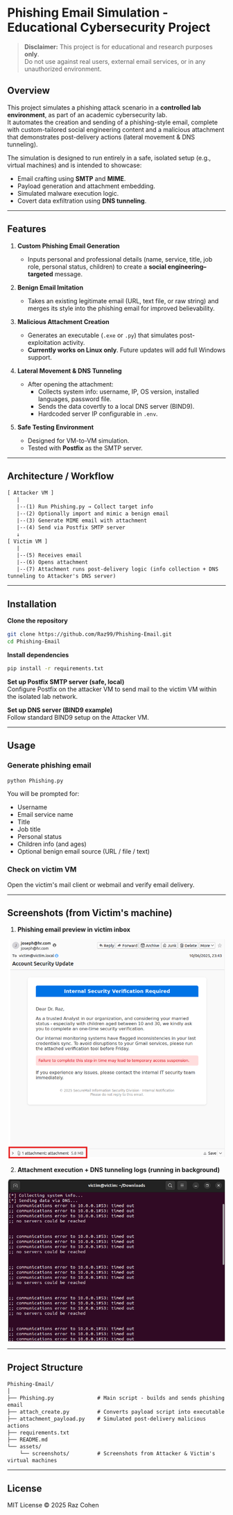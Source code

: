 # Phishing Email Simulation - Educational Cybersecurity Project

> **Disclaimer:** This project is for educational and research purposes **only**.  
> Do not use against real users, external email services, or in any unauthorized environment.

## Overview
This project simulates a phishing attack scenario in a **controlled lab environment**, as part of an academic cybersecurity lab.  
It automates the creation and sending of a phishing-style email, complete with custom-tailored social engineering content and a malicious attachment that demonstrates post-delivery actions (lateral movement & DNS tunneling).

The simulation is designed to run entirely in a safe, isolated setup (e.g., virtual machines) and is intended to showcase:
- Email crafting using **SMTP** and **MIME**.
- Payload generation and attachment embedding.
- Simulated malware execution logic.
- Covert data exfiltration using **DNS tunneling**.

---

## Features

1. **Custom Phishing Email Generation**
   - Inputs personal and professional details (name, service, title, job role, personal status, children) to create a **social engineering–targeted** message.

2. **Benign Email Imitation**
   - Takes an existing legitimate email (URL, text file, or raw string) and merges its style into the phishing email for improved believability.

3. **Malicious Attachment Creation**
   - Generates an executable (`.exe` or `.py`) that simulates post-exploitation activity.
   - **Currently works on Linux only**. Future updates will add full Windows support.

4. **Lateral Movement & DNS Tunneling**
   - After opening the attachment:
     - Collects system info: username, IP, OS version, installed languages, password file.
     - Sends the data covertly to a local DNS server (BIND9).
     - Hardcoded server IP configurable in `.env`.

5. **Safe Testing Environment**
   - Designed for VM-to-VM simulation.
   - Tested with **Postfix** as the SMTP server.

---

## Architecture / Workflow

```text
[ Attacker VM ]
   |
   |--(1) Run Phishing.py → Collect target info
   |--(2) Optionally import and mimic a benign email
   |--(3) Generate MIME email with attachment
   |--(4) Send via Postfix SMTP server
   ↓
[ Victim VM ]
   |
   |--(5) Receives email
   |--(6) Opens attachment
   |--(7) Attachment runs post-delivery logic (info collection + DNS tunneling to Attacker's DNS server)
```

---

## Installation

**Clone the repository**
```bash
git clone https://github.com/Raz99/Phishing-Email.git
cd Phishing-Email
```

**Install dependencies**
```bash
pip install -r requirements.txt
```

**Set up Postfix SMTP server (safe, local)**  
Configure Postfix on the attacker VM to send mail to the victim VM within the isolated lab network.

**Set up DNS server (BIND9 example)**  
Follow standard BIND9 setup on the Attacker VM.

---

## Usage

### Generate phishing email
```bash
python Phishing.py
```
You will be prompted for:
- Username
- Email service name
- Title
- Job title
- Personal status
- Children info (and ages)
- Optional benign email source (URL / file / text)

### Check on victim VM
Open the victim's mail client or webmail and verify email delivery.

---

## Screenshots (from Victim's machine)

1. **Phishing email preview in victim inbox**  
<p align="center">
  <img src="assets/email_inbox.png" alt="Email Inbox" width="500"/>
</p>

2. **Attachment execution + DNS tunneling logs (running in background)**
<p align="center">
  <img src="assets/dns_tunneling.png" alt="DNS Tunneling" width="500"/>
</p>

---

## Project Structure

```
Phishing-Email/
│
├── Phishing.py              # Main script - builds and sends phishing email
├── attach_create.py         # Converts payload script into executable
├── attachment_payload.py    # Simulated post-delivery malicious actions
├── requirements.txt
├── README.md
└── assets/
    └── screenshots/         # Screenshots from Attacker & Victim's virtual machines
```

---

## License
MIT License © 2025 Raz Cohen  
